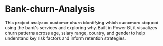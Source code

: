 # Bank-churn-Analysis
This project analyzes customer churn identifying which customers stopped using the bank's services and exploring why. Built in Power BI, it visualizes churn patterns across age, salary range, country, and gender to help understand key risk factors and inform retention strategies.
